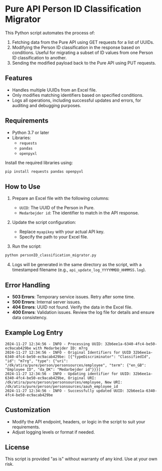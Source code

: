 # Pure API Person ID Classification Migrator

This Python script automates the process of:
1. Fetching data from the Pure API using GET requests for a list of UUIDs.
2. Modifying the Person ID classification in the response based on conditions. Useful for migrating a subset of ID values from one Person ID classification to another.
3. Sending the modified payload back to the Pure API using PUT requests.

## Features
- Handles multiple UUIDs from an Excel file.
- Only modifies matching identifiers based on specified conditions.
- Logs all operations, including successful updates and errors, for auditing and debugging purposes.

## Requirements
- Python 3.7 or later
- Libraries:
  - `requests`
  - `pandas`
  - `openpyxl`

Install the required libraries using:
```bash
pip install requests pandas openpyxl
```

## How to Use
1. Prepare an Excel file with the following columns:
   - `UUID`: The UUID of the Person in Pure.
   - `Medarbejder id`: The identifier to match in the API response.

2. Update the script configuration:
   - Replace `myapikey` with your actual API key.
   - Specify the path to your Excel file.

3. Run the script:
```bash
python personID_classification_migrator.py
```

4. Logs will be generated in the same directory as the script, with a timestamped filename (e.g., `api_update_log_YYYYMMDD_HHMMSS.log`).

## Error Handling
- **503 Errors**: Temporary service issues. Retry after some time.
- **500 Errors**: Internal server issues.
- **404 Errors**: UUID not found. Verify the data in the Excel file.
- **400 Errors**: Validation issues. Review the log file for details and ensure data consistency.

## Example Log Entry
```plaintext
2024-11-27 12:34:56 - INFO - Processing UUID: 32b6ee1a-6340-4fc4-be50-ec9acab429be with Medarbejder ID: m7rg
2024-11-27 12:34:56 - INFO - Original Identifiers for UUID 32b6ee1a-6340-4fc4-be50-ec9acab429be: [{"typeDiscriminator": "ClassifiedId", "id": "m7rg", "type": {"uri": "/dk/atira/pure/person/personsources/employee", "term": {"en_GB": "Employee ID", "da_DK": "Medarbejder id"}}}]
2024-11-27 12:34:56 - INFO - Updating identifier for UUID: 32b6ee1a-6340-4fc4-be50-ec9acab429be, Original URI: /dk/atira/pure/person/personsources/employee, New URI: /dk/atira/pure/person/personsources/aauh_employee_id
2024-11-27 12:34:56 - INFO - Successfully updated UUID: 32b6ee1a-6340-4fc4-be50-ec9acab429be
```

## Customization
- Modify the API endpoint, headers, or logic in the script to suit your requirements.
- Adjust logging levels or format if needed.

## License
This script is provided "as is" without warranty of any kind. Use at your own risk.
